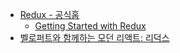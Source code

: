 - [Redux - 공식홈](https://redux.js.org/)
    - [Getting Started with Redux](https://redux.js.org/introduction/getting-started)
- [벨로퍼트와 함께하는 모던 리액트: 리덕스](https://react.vlpt.us/)